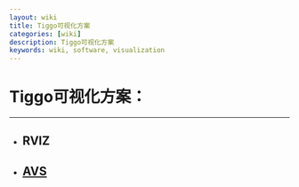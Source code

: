 ```yaml
---
layout: wiki
title: Tiggo可视化方案
categories: [wiki]
description: Tiggo可视化方案
keywords: wiki, software, visualization
---
```


# Tiggo可视化方案：
---
- ## RVIZ
- ## [AVS](https://sjtu-cybersmart.github.io/wiki/Tiggo/Software/Visualization/AVS)